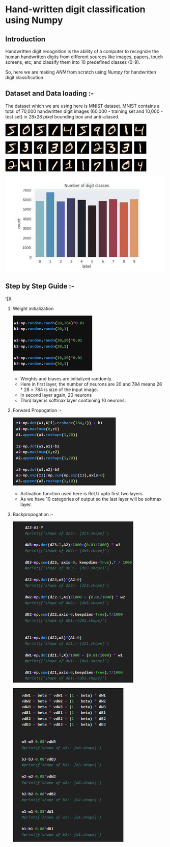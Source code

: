 # Hand-written digit classification using Numpy
## Introduction
Handwritten digit recognition is the ability of a computer to recognize the human handwritten digits from different sources like images, papers, touch screens, etc, and classify them into 10 predefined classes (0-9).

So, here we are making *ANN* from scratch using *Numpy* for handwritten digit classification

## Dataset and Data loading :-
The dataset which we are using here is MNIST dataset. MNIST contains a total of 70,000 handwritten digit images (60,000 - training set and 10,000 - test set) in 28x28 pixel bounding box and anti-aliased.

![](https://github.com/Srishti002/hand-written-digit-classification-using-numpy/blob/main/Screenshot%202024-10-14%20000348.png)

![](https://github.com/Srishti002/hand-written-digit-classification-using-numpy/blob/main/Screenshot%202024-10-14%20000423.png)

## Step by Step Guide :-
   ![](
1. Weight initialization
   
   ![](https://github.com/Srishti002/hand-written-digit-classification-using-numpy/blob/main/Screenshot%202024-10-14%20002013.png)

   - Weights and biases are initialized randomly.
   - Here in first layer, the number of neurons are 20 and 784 means 28 * 28 = 784 is size of the input image.
   - In second layer again, 20 neurons
   - Third layer is softmax layer containing 10 neurons.
     
2. Forward Propogation :-

   ![](https://github.com/Srishti002/hand-written-digit-classification-using-numpy/blob/main/Screenshot%202024-10-14%20190209.png)

   - Activation function used here is ReLU upto first two layers.
   - As we have 10 categories of output so the last layer will be softmax layer.

3. Backpropogation :-

   ![](https://github.com/Srishti002/hand-written-digit-classification-using-numpy/blob/main/Screenshot%202024-10-14%20192630.png)
   
   ![](https://github.com/Srishti002/hand-written-digit-classification-using-numpy/blob/main/Screenshot%202024-10-14%20192720.png)
   
    


   
